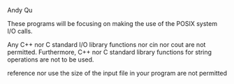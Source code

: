 Andy Qu

These programs will be focusing on making the use of the POSIX system I/O calls.

Any C++ nor C standard I/O library functions nor cin nor cout are not permitted. Furthermore, C++ nor C standard library functions for string operations are not to be used.

reference nor use the size of the input file in your program are not permitted

